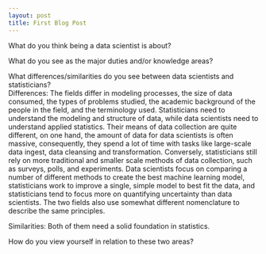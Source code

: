 ```yaml
---
layout: post
title: First Blog Post
---
```


What do you think being a data scientist is about?  

What do you see as the major duties and/or knowledge areas?  

What differences/similarities do you see between data scientists and statisticians?  
Differences: The fields differ in modeling processes, the size of data consumed, the types of problems studied, the academic background of the people in the field, and the terminology used. 
             Statisticians need to understand the modeling and structure of data, while data scientists need to understand applied statistics. Their means of data collection are quite different, on one hand, the amount of data for data scientists is often massive, consequently, they spend a lot of time with tasks like large-scale data ingest, data cleansing and transformation. Conversely, statisticians still rely on more traditional and smaller scale methods of data collection, such as surveys, polls, and experiments. Data scientists focus on comparing a number of different methods to create the best machine learning model, statisticians work to improve a single, simple model to best fit the data, and statisticians tend to focus more on quantifying uncertainty than data scientists. The two fields also use somewhat different nomenclature to describe the same principles.
             
Similarities: Both of them need a solid foundation in statistics.

How do you view yourself in relation to these two areas?
